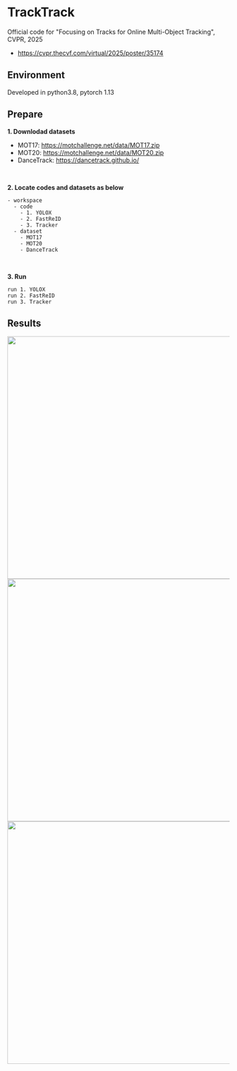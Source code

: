 # TrackTrack
Official code for "Focusing on Tracks for Online Multi-Object Tracking", CVPR, 2025
  - https://cvpr.thecvf.com/virtual/2025/poster/35174

## Environment
Developed in python3.8, pytorch 1.13


## Prepare
**1. Downlodad datasets**
  - MOT17: https://motchallenge.net/data/MOT17.zip
  - MOT20: https://motchallenge.net/data/MOT20.zip
  - DanceTrack: https://dancetrack.github.io/

<br />

**2. Locate codes and datasets as below**
```
- workspace
  - code
    - 1. YOLOX
    - 2. FastReID
    - 3. Tracker
  - dataset
    - MOT17
    - MOT20
    - DanceTrack
```

<br />

**3. Run**
```
run 1. YOLOX
run 2. FastReID
run 3. Tracker
```

## Results
<img src="https://github.com/user-attachments/assets/35063890-6684-4909-8215-e277cf20a1ac" width="550" height="550" />
<img src="https://github.com/user-attachments/assets/f3467ebe-5d6c-4179-9885-232ac2dfa07a" width="550" height="550" />
<img src="https://github.com/user-attachments/assets/5f389a10-a587-4b71-b277-c5830fc81dbb" width="550" height="550" />
